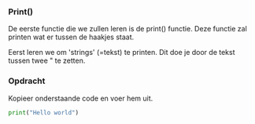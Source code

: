 ### Print()

De eerste functie die we zullen leren is de print() functie. Deze functie zal printen wat er tussen de haakjes staat. 

Eerst leren we om 'strings' (=tekst) te printen. Dit doe je door de tekst tussen twee " te zetten.

### Opdracht
Kopieer onderstaande code en voer hem uit.

```python
print("Hello world")
```
